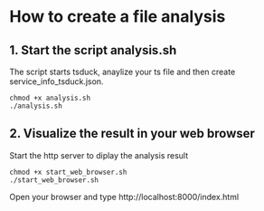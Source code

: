 # How to create a file analysis

## 1. Start the script analysis.sh

The script starts tsduck, anaylize your ts file and then create service_info_tsduck.json.

```shell
chmod +x analysis.sh
./analysis.sh
```
## 2. Visualize the result in your web browser

Start the http server to diplay the analysis result

```shell
chmod +x start_web_browser.sh
./start_web_browser.sh
```

Open your browser and type http://localhost:8000/index.html